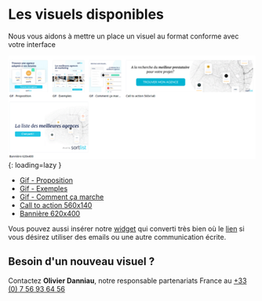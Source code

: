 # Les visuels disponibles

Nous vous aidons à mettre un place un visuel au format conforme avec votre interface

![les-visuels](/images/banners-overview.png){: loading=lazy }

* [Gif - Proposition](https://www.canva.com/design/DAEQ9-vfeSI/uz2S20W__mdZVhimU-eWKg/view?utm_content=DAEQ9-vfeSI&utm_campaign=designshare&utm_medium=link&utm_source=homepage_design_menu)
* [Gif - Exemples](https://www.canva.com/design/DAEQ990dNBg/VOfp2y09MwavHckz46pr_w/view?utm_content=DAEQ990dNBg&utm_campaign=designshare&utm_medium=link&utm_source=homepage_design_menu)
* [Gif - Comment ça marche](https://www.canva.com/design/DAEQ96LEoZ8/OqF0H9QstdpTpqumn1C0pw/view?utm_content=DAEQ96LEoZ8&utm_campaign=designshare&utm_medium=link&utm_source=homepage_design_menu)
* [Call to action 560x140](https://www.canva.com/design/DAEQl3d53_w/vWhLSAM_mgmqvyGi4OUh7A/view?utm_content=DAEQl3d53_w&utm_campaign=designshare&utm_medium=link&utm_source=homepage_design_menu)
* [Bannière 620x400](https://www.canva.com/design/DAEP1axSjAY/qI1sgzMTtEBTDSG5nwpG2w/view?utm_content=DAEP1axSjAY&utm_campaign=designshare&utm_medium=link&utm_source=sharebutton)

Vous pouvez aussi insérer notre [widget](/cta/widget) qui converti très bien où le [lien](cta/link) si vous désirez utiliser des emails ou une autre communication écrite.

## Besoin d'un nouveau visuel ?

Contactez **Olivier Danniau**, notre responsable partenariats France au [+33 (0) 7 56 93 64 56](tel:+33756936456)